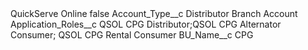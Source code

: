 <?xml version="1.0" encoding="UTF-8"?>
<CustomMetadata xmlns="http://soap.sforce.com/2006/04/metadata" xmlns:xsi="http://www.w3.org/2001/XMLSchema-instance" xmlns:xsd="http://www.w3.org/2001/XMLSchema">
    <label>QuickServe Online</label>
    <protected>false</protected>
    <values>
        <field>Account_Type__c</field>
        <value xsi:type="xsd:string">Distributor Branch Account</value>
    </values>
    <values>
        <field>Application_Roles__c</field>
        <value xsi:type="xsd:string">QSOL CPG Distributor;QSOL CPG Alternator Consumer; QSOL CPG Rental Consumer</value>
    </values>
    <values>
        <field>BU_Name__c</field>
        <value xsi:type="xsd:string">CPG</value>
    </values>
</CustomMetadata>
